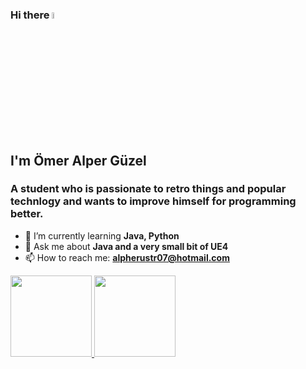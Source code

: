 ### Hi there <a href="https://twitter.com/bratcelik"><img src="https://media.giphy.com/media/hvRJCLFzcasrR4ia7z/giphy.gif" width="5%"></a>

<h2 align="left">I'm Ömer Alper Güzel</h1>
<h3 align="left">A student who is passionate to retro things and popular technlogy and wants to improve himself for programming better.</h3>

<!--**omeralperguzel/omeralperguzel** is a ✨ _special_ ✨ repository because its `README.md` (this file) appears on your GitHub profile.

Here are some ideas to get you started:

- 🔭 I’m currently working on ...
- 👯 I’m looking to collaborate on ...
- 🤔 I’m looking for help with ...
- ⚡ Fun fact: ...
-->


- 🌱 I’m currently learning **Java, Python**
- 💬 Ask me about **Java and a very small bit of UE4**
- 📫 How to reach me: **alpherustr07@hotmail.com**



<div align="left">
  <a href="https://github.com/bratcelik">
  <img height="130em" src="https://github-readme-stats.vercel.app/api?username=omeralperguzel&langs_count=6&layout=compact&show_icons=true&theme=radical"/>
  <img height="130em" src="https://github-readme-stats.vercel.app/api/top-langs/?username=omeralperguzel&langs_count=6&layout=compact&show_icons=true&theme=radical"/>
</div>


